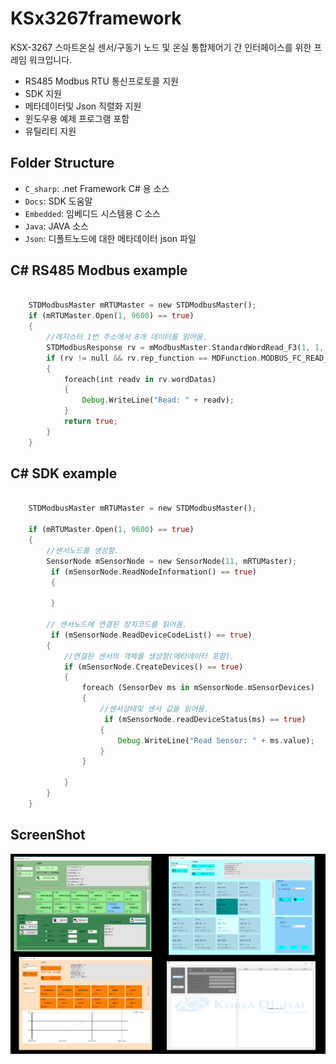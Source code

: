 # KSx3267framework

KSX-3267 스마트온실 센서/구동기 노드 및 온실 통합제어기 간 인터페이스를 위한 프레임 워크입니다.


- RS485 Modbus RTU 통신프로토콜 지원
- SDK 지원
- 메타데이터및 Json 직렬화 지원
- 윈도우용 예제 프로그램 포함
- 유틸리티 지원








## Folder Structure


- `C_sharp`: .net Framework C# 용 소스
- `Docs`: SDK  도움말
- `Embedded`: 임베디드 시스템용 C  소스
- `Java`: JAVA 소스
- `Json`: 디폴트노드에 대한 메타데이터 json 파일




## <a name="charp_rtu"></a>C# RS485 Modbus example

```rust

    STDModbusMaster mRTUMaster = new STDModbusMaster();
    if (mRTUMaster.Open(1, 9600) == true)
    {
        //레지스터 1번 주소에서 8개 데이터를 읽어옴.
        STDModbusResponse rv = mModbusMaster.StandardWordRead_F3(1, 1, 8, 1000);
        if (rv != null && rv.rep_function == MDFunction.MODBUS_FC_READ_HOLDING_REGISTERS)
        {
            foreach(int readv in rv.wordDatas)
            {
                Debug.WriteLine("Read: " + readv);
            }
            return true;
        }
    }

```





## <a name="charp_rtu"></a>C# SDK example

```rust

    STDModbusMaster mRTUMaster = new STDModbusMaster();

    if (mRTUMaster.Open(1, 9600) == true)
    {
        //센서노드를 생성함.
        SensorNode mSensorNode = new SensorNode(11, mRTUMaster);
         if (mSensorNode.ReadNodeInformation() == true)
         {

         }

        // 센서노드에 연결된 장치코드를 읽어옴.
         if (mSensorNode.ReadDeviceCodeList() == true)
        {
            //연결된 센서의 객체를 생성함(메타데이터 포함).
            if (mSensorNode.CreateDevices() == true)
            {
                foreach (SensorDev ms in mSensorNode.mSensorDevices)
                {
                    //센서상태및 센서 값을 읽어옴.
                     if (mSensorNode.readDeviceStatus(ms) == true)
                    {
                        Debug.WriteLine("Read Sensor: " + ms.value);
                    }
                }

            }
        }
    }

```


## ScreenShot
![](2021-04-06-13-15-46.png)